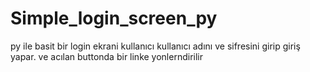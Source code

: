 # Simple_login_screen_py
py ile basit bir login ekrani kullanıcı kullanıcı adını ve sifresini girip giriş yapar. ve acılan buttonda bir linke yonlerndirilir
